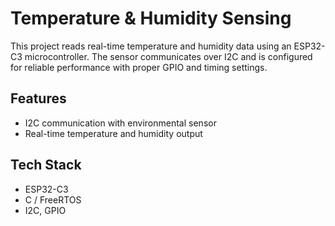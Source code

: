 # Temperature & Humidity Sensing

This project reads real-time temperature and humidity data using an ESP32-C3 microcontroller. The sensor communicates over I2C and is configured for reliable performance with proper GPIO and timing settings.

## Features
- I2C communication with environmental sensor
- Real-time temperature and humidity output

## Tech Stack
- ESP32-C3
- C / FreeRTOS
- I2C, GPIO
